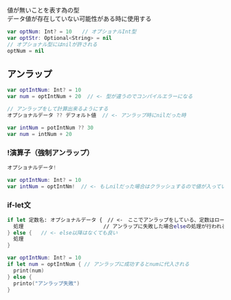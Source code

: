 値が無いことを表す為の型<br>
データ値が存在していない可能性がある時に使用する
``` swift
var optNum: Int? = 10　　// オプショナルInt型
var optStr: Optional<String> = nil
// オプショナル型にはnilが許される
optNum = nil
```

## アンラップ
``` swift
var optIntNum: Int? = 10
var num = optIntNum + 20  // <- 型が違うのでコンパイルエラーになる

// アンラップをして計算出来るようにする
オプショナルデータ ?? デフォルト値  // <- アンラップ時にnilだった時

var intNum = potIntNum ?? 30
var num = intNum + 20
```

### !演算子（強制アンラップ）
``` swift
オプショナルデータ!

var optIntNum: Int? = 10
var intNum = optIntNm!  // <- もしnilだった場合はクラッシュするので値が入っている事に確信がある時のみ使う
```

### if-let文
``` swift
if let 定数名: オプショナルデータ {　// <-　ここでアンラップをしている、定数はローカル定数
  処理　　　　　　　　　　　　　　　 // アンラップに失敗した場合elseの処理が行われる
} else {   // <- else以降はなくても良い
  処理
}

var optIntNum: Int? = 10  
if let num = optIntNum { // アンラップに成功するとnumに代入される
  print(num)
} else {
  printo("アンラップ失敗")
}
```
